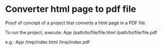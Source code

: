 # Converter html page to pdf file

Proof of concept of a project that converts a html page in a PDF file.

To run the project, execute: App /path/to/file/file.html /path/to/file/file.pdf

e.g.: App /tmp/index.html /tmp/index.pdf
